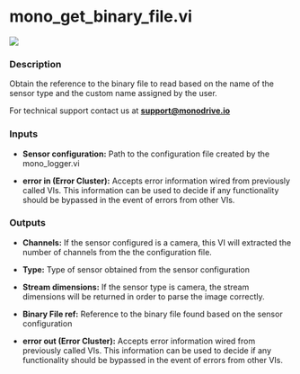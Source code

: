 # mono_get_binary_file.vi

<p class="img_container">
<img class="lg_img" src="../mono_get_binary_file.png"/>
</p>

### Description

Obtain the reference to the binary file to read based on the name of the sensor type and the custom name assigned by the user. 

For technical support contact us at <b>support@monodrive.io</b>  

### Inputs

- **Sensor configuration:**  Path to the configuration file created by the mono_logger.vi
 

- **error in (Error Cluster):** Accepts error information wired from previously called VIs. This information can be used to decide if any functionality should be bypassed in the event of errors from other VIs. 

### Outputs

- **Channels:**  If the sensor configured is a camera, this VI will
extracted the number of channels from the the configuration
file.
 

- **Type:**  Type of sensor obtained from the sensor configuration
 

- **Stream dimensions:**  If the sensor type is camera, the stream dimensions will be returned in order to parse the image correctly.
 

- **Binary File ref:**  Reference to the binary file found based on the sensor
configuration 
 

- **error out (Error Cluster):** Accepts error information wired from previously called VIs. This information can be used to decide if any functionality should be bypassed in the event of errors from other VIs. 

<p>&nbsp;</p>
